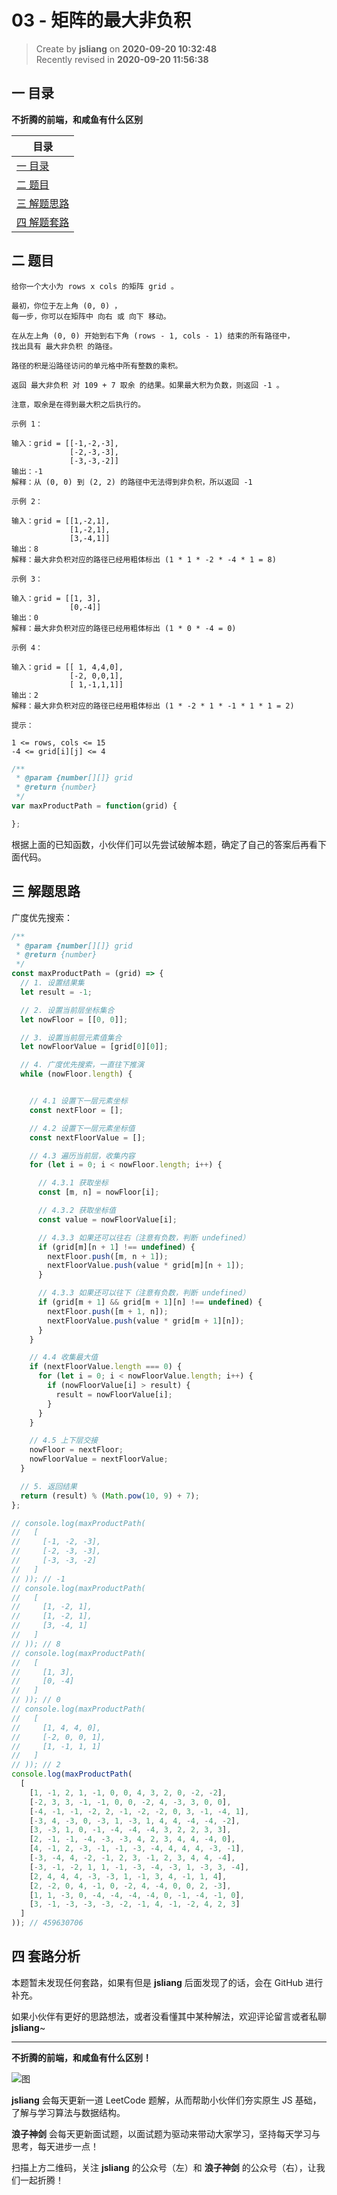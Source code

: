 03 - 矩阵的最大非负积
===

> Create by **jsliang** on **2020-09-20 10:32:48**  
> Recently revised in **2020-09-20 11:56:38**

## 一 目录

**不折腾的前端，和咸鱼有什么区别**

| 目录 |
| --- |
| [一 目录](#chapter-one) |
| [二 题目](#chapter-two) |
| [三 解题思路](#chapter-three) |
| [四 解题套路](#chapter-four) |

## 二 题目



```
给你一个大小为 rows x cols 的矩阵 grid 。

最初，你位于左上角 (0, 0) ，
每一步，你可以在矩阵中 向右 或 向下 移动。

在从左上角 (0, 0) 开始到右下角 (rows - 1, cols - 1) 结束的所有路径中，
找出具有 最大非负积 的路径。

路径的积是沿路径访问的单元格中所有整数的乘积。

返回 最大非负积 对 109 + 7 取余 的结果。如果最大积为负数，则返回 -1 。

注意，取余是在得到最大积之后执行的。

示例 1：

输入：grid = [[-1,-2,-3],
             [-2,-3,-3],
             [-3,-3,-2]]
输出：-1
解释：从 (0, 0) 到 (2, 2) 的路径中无法得到非负积，所以返回 -1

示例 2：

输入：grid = [[1,-2,1],
             [1,-2,1],
             [3,-4,1]]
输出：8
解释：最大非负积对应的路径已经用粗体标出 (1 * 1 * -2 * -4 * 1 = 8)

示例 3：

输入：grid = [[1, 3],
             [0,-4]]
输出：0
解释：最大非负积对应的路径已经用粗体标出 (1 * 0 * -4 = 0)

示例 4：

输入：grid = [[ 1, 4,4,0],
             [-2, 0,0,1],
             [ 1,-1,1,1]]
输出：2
解释：最大非负积对应的路径已经用粗体标出 (1 * -2 * 1 * -1 * 1 * 1 = 2)

提示：

1 <= rows, cols <= 15
-4 <= grid[i][j] <= 4
```

```js
/**
 * @param {number[][]} grid
 * @return {number}
 */
var maxProductPath = function(grid) {

};
```

根据上面的已知函数，小伙伴们可以先尝试破解本题，确定了自己的答案后再看下面代码。

## 三 解题思路



广度优先搜索：

```js
/**
 * @param {number[][]} grid
 * @return {number}
 */
const maxProductPath = (grid) => {
  // 1. 设置结果集
  let result = -1;

  // 2. 设置当前层坐标集合
  let nowFloor = [[0, 0]];

  // 3. 设置当前层元素值集合
  let nowFloorValue = [grid[0][0]];

  // 4. 广度优先搜索，一直往下推演
  while (nowFloor.length) {


    // 4.1 设置下一层元素坐标
    const nextFloor = [];

    // 4.2 设置下一层元素坐标值
    const nextFloorValue = [];

    // 4.3 遍历当前层，收集内容
    for (let i = 0; i < nowFloor.length; i++) {

      // 4.3.1 获取坐标
      const [m, n] = nowFloor[i];

      // 4.3.2 获取坐标值
      const value = nowFloorValue[i];

      // 4.3.3 如果还可以往右（注意有负数，判断 undefined）
      if (grid[m][n + 1] !== undefined) {
        nextFloor.push([m, n + 1]);
        nextFloorValue.push(value * grid[m][n + 1]);
      }

      // 4.3.3 如果还可以往下（注意有负数，判断 undefined）
      if (grid[m + 1] && grid[m + 1][n] !== undefined) {
        nextFloor.push([m + 1, n]);
        nextFloorValue.push(value * grid[m + 1][n]);
      }
    }

    // 4.4 收集最大值
    if (nextFloorValue.length === 0) {
      for (let i = 0; i < nowFloorValue.length; i++) {
        if (nowFloorValue[i] > result) {
          result = nowFloorValue[i];
        }
      }
    }

    // 4.5 上下层交接
    nowFloor = nextFloor;
    nowFloorValue = nextFloorValue;
  }

  // 5. 返回结果
  return (result) % (Math.pow(10, 9) + 7);
};

// console.log(maxProductPath(
//   [
//     [-1, -2, -3],
//     [-2, -3, -3],
//     [-3, -3, -2]
//   ]
// )); // -1
// console.log(maxProductPath(
//   [
//     [1, -2, 1],
//     [1, -2, 1],
//     [3, -4, 1]
//   ]
// )); // 8
// console.log(maxProductPath(
//   [
//     [1, 3],
//     [0, -4]
//   ]
// )); // 0
// console.log(maxProductPath(
//   [
//     [1, 4, 4, 0],
//     [-2, 0, 0, 1],
//     [1, -1, 1, 1]
//   ]
// )); // 2
console.log(maxProductPath(
  [
    [1, -1, 2, 1, -1, 0, 0, 4, 3, 2, 0, -2, -2],
    [-2, 3, 3, -1, -1, 0, 0, -2, 4, -3, 3, 0, 0],
    [-4, -1, -1, -2, 2, -1, -2, -2, 0, 3, -1, -4, 1],
    [-3, 4, -3, 0, -3, 1, -3, 1, 4, 4, -4, -4, -2],
    [3, -3, 1, 0, -1, -4, -4, -4, 3, 2, 2, 3, 3],
    [2, -1, -1, -4, -3, -3, 4, 2, 3, 4, 4, -4, 0],
    [4, -1, 2, -3, -1, -1, -3, -4, 4, 4, 4, -3, -1],
    [-3, -4, 4, -2, -1, 2, 3, -1, 2, 3, 4, 4, -4],
    [-3, -1, -2, 1, 1, -1, -3, -4, -3, 1, -3, 3, -4],
    [2, 4, 4, 4, -3, -3, 1, -1, 3, 4, -1, 1, 4],
    [2, -2, 0, 4, -1, 0, -2, 4, -4, 0, 0, 2, -3],
    [1, 1, -3, 0, -4, -4, -4, -4, 0, -1, -4, -1, 0],
    [3, -1, -3, -3, -3, -2, -1, 4, -1, -2, 4, 2, 3]
  ]
)); // 459630706
```

## 四 套路分析



本题暂未发现任何套路，如果有但是 **jsliang** 后面发现了的话，会在 GitHub 进行补充。

如果小伙伴有更好的思路想法，或者没看懂其中某种解法，欢迎评论留言或者私聊 **jsliang**~

---

**不折腾的前端，和咸鱼有什么区别！**

![图](https://github.com/LiangJunrong/document-library/blob/master/public-repertory/img/z-index-small.png?raw=true)

**jsliang** 会每天更新一道 LeetCode 题解，从而帮助小伙伴们夯实原生 JS 基础，了解与学习算法与数据结构。

**浪子神剑** 会每天更新面试题，以面试题为驱动来带动大家学习，坚持每天学习与思考，每天进步一点！

扫描上方二维码，关注 **jsliang** 的公众号（左）和 **浪子神剑** 的公众号（右），让我们一起折腾！

